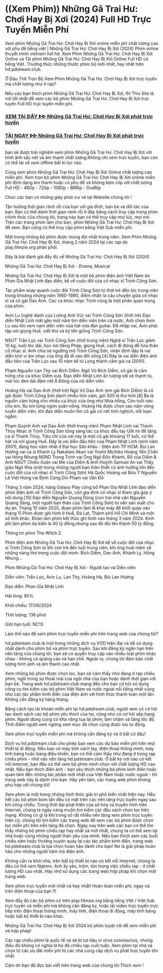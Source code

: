 # ((Xem Phim)) Những Gã Trai Hư: Chơi Hay Bị Xơi (2024) Full HD Trực Tuyến Miễn Phí
Xem phim Những Gã Trai Hư: Chơi Hay Bị Xơi online miễn phí chất lượng cao với phụ đề tiếng việt | Những Gã Trai Hư: Chơi Hay Bị Xơi (2024) Phim online thuyết minh vietnam full hd. Xem Phim Những Gã Trai Hư: Chơi Hay Bị Xơi Online và Tải phim Những Gã Trai Hư: Chơi Hay Bị Xơi Online Full HD có tiếng Việt. Thưởng thức những thước phim bộ mới nhất, hay nhất trên hd.pdstream.club.

Ở Đâu Thể Trọn Bộ Xem Phim Những Gã Trai Hư: Chơi Hay Bị Xơi trực tuyến mà chất lượng như ở rạp?

Nếu các bạn thích phim Những Gã Trai Hư: Chơi Hay Bị Xơi, thì This Site là nơi tốt nhất để xem các bộ phim Những Gã Trai Hư: Chơi Hay Bị Xơi trực tuyến Full HD trực tuyến miễn phí.


<div class="markdown-heading" dir="auto"><h3 tabindex="-1" class="heading-element" dir="auto"><a href="https://cutt.ly/dejehA9C">XEM TẠI ĐÂY ᐈᐈ Những Gã Trai Hư: Chơi Hay Bị Xơi phát trực tuyến</a></h3></p>

<div class="markdown-heading" dir="auto"><h3 tabindex="-1" class="heading-element" dir="auto"><a href="https://cutt.ly/dejehA9C">TẢI NGAY ᐈᐈ Những Gã Trai Hư: Chơi Hay Bị Xơi phát trực tuyến</a></h3></p>





bạn sẽ được trải nghiệm xem phim Những Gã Trai Hư: Chơi Hay Bị Xơi với hình ảnh sắc nét và âm thanh chất lượng.Không chỉ xem trực tuyến, bạn còn có thể tải về xem offline bất kì lúc nào.

Cùng xem phim Những Gã Trai Hư: Chơi Hay Bị Xơi Online chất lượng cao miễn phí. Xem trọn bộ phim Những Gã Trai Hư: Chơi Hay Bị Xơi online miễn phí định dạng âm thanh hoặc có phụ đề và không kèm clip với chất lượng Full HD - 460p - 720p - 1080p - BRRip - DvdRip

Chúc các bạn có những giây phút vui vẻ tại Website chúng tôi !


Tận hưởng thời gian rảnh rỗi của bạn với gia đình, bạn bè và đối tác của bạn. Bạn có thể dành thời gian rảnh rỗi ở đây bằng cách truy cập trang phim chính thức của chúng tôi, trang này bạn có thể truy cập mọi lúc, mọi nơi. Trên các trang phim làm cho bạn, phim Những Gã Trai Hư: Chơi Hay Bị Xơi để xem. Bạn cũng có thể truy cập phim bằng Việt Sub miễn phí.

Một trong những bộ phim được mong đợi nhất trong năm. Xem Phim Những Gã Trai Hư: Chơi Hay Bị Xơi, tháng 2 năm 2024 tại các rạp do play.filmzie.org phân phối.

Đây là bài đánh giá đầy đủ về Những Gã Trai Hư: Chơi Hay Bị Xơi (2024)

Những Gã Trai Hư: Chơi Hay Bị Xơi - Drama, Musical

Những Gã Trai Hư: Chơi Hay Bị Xơi là một bộ phim điện ảnh Việt Nam do Phan Gia Nhật Linh đạo diễn, kể về cuộc đời của cố nhạc sĩ Trịnh Công Sơn.

Tác phẩm xoay quanh cuộc đời Trịnh Công Sơn từ thời trẻ đến lúc trung niên trong khoảng những năm 1960-1990, điểm nhấn là câu chuyện giữa cố nhạc sĩ và cô gái Dao Ánh. Các ca khúc nhạc Trịnh cũng là một phần quan trọng của phim.

Avin Lu (nghệ danh của Lương Anh Vũ) vai Trịnh Công Sơn (thời trẻ) Đạo diễn Nhật Linh mất gần một năm tìm diễn viên trên cả nước. Anh chọn Avin Lu sau khi xem nam diễn viên vừa hát vừa đàn guitar. Để nhập vai, Avin phải tập nói giọng Huế, viết thư và ký tên giống Trịnh Công Sơn.


NSƯT Trần Lực vai Trịnh Công Sơn (thời trung niên) Nghệ sĩ Trần Lực giảm 10 kg, nuôi tóc dài, học nói tiếng Pháp, giọng Huế, cách đi đứng để hóa thân cố nhạc sĩ. Anh chia sẻ ngưỡng mộ Trịnh Công Sơn, nhận định đây là vai diễn khó vì âm nhạc của ông đã đi vào đời sống.[4] Đây là vai diễn điện ảnh đầu tiên của Trần Lực sau 10 năm kể từ Long thành cầm giả ca (2010).

Phạm Nguyễn Lan Thy vai Bích Diễm: Ngô Vũ Bích Diễm, cô gái là cảm hứng cho ca khúc Diễm xưa. Đạo diễn Nhật Linh ấn tượng với vẻ thanh tú, mái tóc đen dài đậm nét Á Đông của nữ diễn viên.

Hoàng Hà vai Dao Ánh (thời trẻ) Ngô Vũ Dao Ánh (em gái Bích Diễm) là cô gái được Trịnh Công Sơn dành nhiều tình cảm, gửi 300 lá thư tình.[8] Bà là nguồn cảm hứng cho nhiều ca khúc của ông như Mưa hồng, Còn tuổi nào cho em, Ru em từng ngón xuân nồng. Hoàng Hà được chọn sau năm vòng tuyển diễn viên, khi đạo diễn muốn tìm cô gái có nét tinh nghịch, nổi loạn ngầm.

Phạm Quỳnh Anh vai Dao Ánh (thời trung niên) Phạm Nhật Linh vai Thanh Thúy Nhạc sĩ Trịnh Công Sơn từng sáng tác ca khúc đầu tay Ướt mi để tặng ca sĩ Thanh Thúy. Tiêu chí của vai này là một cô gái khoảng 17 tuổi, có thể hát và nói giọng Huế. Đây là vai diễn đầu tiên của Phạm Nhật Linh (sinh năm 2001), đang học năm nhất ở Đại học Sân khấu - Điện ảnh TP HCM. Bùi Lan Hương vai ca sĩ Khánh Ly Nakatani Akari vai Yoshii Michiko Hoàng Yến Chibi vai Hồng Nhung NSND Trọng Trinh vai Ông Ngô Đốc Khánh, Bố của Diễm & Ánh NSƯT Chiều Xuân vai Mẹ của Diễm & Ánh Huỳnh Samuel An vai Thầy giáo Ngô Kha (một trong những người bạn thân thiết có ảnh hưởng lớn đến cuộc đời của cố nhạc sĩ Trịnh Công Sơn) Hà Quốc Hoàng vai Bửu Ý Nguyễn Lê Việt Hưng vai Định Công Din Phạm vai Văn Đỗ


Tháng 3 năm 2024, hãng Galaxy Play công bố Phan Gia Nhật Linh đạo diễn phim điện ảnh về Trịnh Công Sơn, còn gia đình cố nhạc sĩ tham gia góp ý nội dung.[10] Đạo diễn Nguyễn Quang Dũng (con trai nhà văn Nguyễn Quang Sáng, một người bạn thân của Trịnh Công Sơn) tư vấn sản xuất cho dự án. Tháng 10 năm 2020, đoàn phim làm lễ khai máy để khởi quay vào tháng 11.Phim được ghi hình ở Huế, Đà Lạt, Thành phố Hồ Chí Minh và một số tỉnh khác. Đoàn làm phim kết thúc ghi hình vào tháng 3 năm 2024. Kinh phí làm phim dự kiến là 40 tỷ đồng,nhưng sau đó đội lên thành 50 tỷ đồng.

Thông tin phim The Witch 2:

Phim điện ảnh Những Gã Trai Hư: Chơi Hay Bị Xơi kể về cuộc đời của nhạc sĩ Trịnh Công Sơn từ khi còn trẻ đến tuổi trung niên, khi ông hoài niệm về những nàng thơ trong cuộc đời mình: Bích Diễm, Dao Ánh, Khánh Ly, Hồng Nhung...

Phim Những Gã Trai Hư: Chơi Hay Bị Xơi - Người tạo và Diễn viên:

Diễn viên: Trần Lực, Avin Lu, Lan Thy, Hoàng Hà, Bùi Lan Hương

Đạo diễn: Phan Gia Nhật Linh

Hài lòng: 85%

Khởi chiếu: 17/06/2024

Thời lượng: 136 phút

Giới hạn tuổi: NC13

Làm thế nào để xem phim trực tuyến miễn phí trên trang web của chúng tôi?

hd.pdstream.club là một trong những dịch vụ VOD hiện đại và dễ sử dụng nhất dành cho phim bộ và phim trực tuyến. Sau khi đăng ký ngắn hạn trên nền tảng của chúng tôi, bạn sẽ có quyền truy cập vào nhiều loạt phim khác nhau - không có quảng cáo và hạn chế. Ngoài ra, chúng tôi đảm bảo chất lượng hình ảnh và âm thanh cao nhất.

Xem những bộ phim được chọn lọc, bạn sẽ cảm thấy như đang ở rạp chiếu phim, ngồi trong sự thoải mái của ngôi nhà của bạn hoặc dành thời gian với bạn bè. Trang web hd.pdstream.club mang đến cho bạn cơ hội sử dụng công cụ tìm kiếm các bộ phim Việt Nam và nước ngoài nổi tiếng nhất cũng như các tác phẩm kinh điển của điện ảnh với hình thức thanh toán một lần. Không cần đăng ký hàng tháng.

Bằng cách tạo tài khoản miễn phí tại hd.pdstream.club, người xem có cơ hội tạo danh sách các bộ phim yêu thích của họ, cũng như có cơ hội xếp hạng phim. Người dùng cũng có khả năng tua lại phim, làm chậm và tăng tốc độ. Thời điểm người xem ngừng xem mục đã chọn cũng được lưu tự động.


Xem phim trực tuyến miễn phí mà không cần đăng ký và ở bất cứ đâu!

Dịch vụ hd.pdstream.club cho phép bạn xem các dự báo miễn phí trên mọi thiết bị di động. Nếu bạn có máy tính xách tay, điện thoại thông minh, máy tính bảng hoặc bảng điều khiển, bạn có thể cảm thấy như đang ở trong rạp chiếu phim - nhờ vào nền tảng hd.pdstream.club. Ở bất kỳ nơi nào có kết nối Internet, bạn đều có thể xem bộ phim mình chọn với chất lượng HD cao nhất. Nếu bạn thích điện ảnh - bạn yêu thích những bộ phim kinh điển hoặc quan tâm đến những tác phẩm mới nhất của Việt Nam hoặc nước ngoài - thì trang web này là dành cho bạn. Hãy yên tâm, các trang web phim không phù hợp với chúng tôi!

Xem phim là một trong những hình thức giải trí phổ biến nhất hiện nay. Hầu hết các bộ phim bom tấn đều có mặt trên các nền tảng trực tuyến ngay sau khi công chiếu. Trong thời đại phát triển của số hóa và truyền hình trên Internet, chúng ta ngày càng muốn tìm kiếm các đầu sách chọn lọc trên mạng. Không có gì lạ khi trong số rất nhiều nền tảng xem phim trực tuyến hiện có, chúng tôi tìm kiếm các trang web để xem các bộ phim được chọn lọc miễn phí trên nền tảng đã chọn. Ngày nay trên web các bạn có thể tìm thấy những bộ phim chiếu rạp hay nhất và mới nhất, chúng ta có thể xem tại nhà hoặc cùng những người thân yêu của mình. Nếu bạn thích xem các buổi chiếu sớm hoặc thường xuyên quay lại các tác phẩm kinh điển, trang web hd.pdstream.club là lựa chọn hoàn hảo dành cho bạn! Nó là giải pháp hoàn hảo cho những người hâm mộ điện ảnh.

Không cần ra khỏi nhà, trên bất kỳ thiết bị nào có kết nối Internet, chúng ta đều có thể xem Najmro. Anh ấy yêu, trộm, tôn trọng việc chiếu rạp - ở chất lượng HD cao nhất. Hãy nhớ sử dụng các trang web hợp pháp khi chọn một trang web.

Xem phim trực tuyến mới nhất và hay nhất! Hoàn toàn miễn phí, ngay cả trên điện thoại của bạn !!!

Xem đầy đủ các bộ phim có trên play.filmzie.org bằng tiếng Việt / Việt Sub trực tuyến và miễn phí mà không cần đăng ký, hoặc tải video trực tuyến trực tiếp trên điện thoại thông minh, máy tính, điện thoại di động, máy tính bảng hoặc bất kỳ thiết bị nào khác.

Những Gã Trai Hư: Chơi Hay Bị Xơi 2024 bộ phim tuyệt vời để xem miễn phí và hợp pháp!

Các rạp chiếu phim là quốc tế và sẽ bị tụt hậu vì virus coronavirus, nhưng điều đó không có nghĩa là họ đã chiếu rạp cuối tuần. Xem phim tại nhà và chọn từ các ưu đãi miễn phí từ các nhà cung cấp dịch vụ phát trực tuyến lớn nhất.

Cảm ơn bạn đã đọc bài viết trên trang web của chúng tôi.Thích xem !
